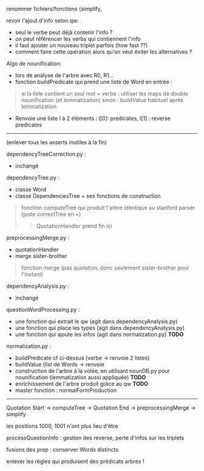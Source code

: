 renommer fichiers/fonctions (simplify, 

revoir l'ajout d'info selon qw:
  - seul le verbe peut déjà contenir l'info ?
  - on peut référencer les verbs qui contiennent l'info
  - il faut ajouter un nouveau triplet parfois (how fast ??)
  - comment faire cette opération alors qu'on veut éviter les alternatives ?

Algo de nounification:
  - lors de analyse de l'arbre avec R0, R1...
  - fonction buildPredicate qui prend une liste de Word en entrée : 
   > si la liste contient un seul mot + verbe : utiliser les maps de double nounification (et lemmatization)
   > sinon : buildValue habituel après lemmatization
  - Renvoie une liste l à 2 éléments : l[0]: predicates, l[1] : reverse predicates

-------------------------------------

(enlever tous les asserts inutiles à la fin)

dependencyTreeCorrection.py :
 - inchangé

dependencyTree.py : 
 - classe Word
 - classe DependenciesTree + ses fonctions de construction
 > fonction computeTree qui produit l'arbre identique au stanford parser (juste correctTree en +)
 >> QuotationHandler prend fin ici

preprocessingMerge.py : 
 - quotationHandler
 - merge sister-brother
 > fonction merge (pas quotation, donc seulement sister-brother pour l'instant)

dependencyAnalysis.py :
 - inchangé

questionWordProcessing.py :
 - une fonction qui extrait le qw (agit dans dependencyAnalysis.py)
 - une fonction qui place les types (agit dans dependencyAnalysis.py)
 - une fonction qui ajoute les infos (agit dans normalization.py) __TODO__

normalization.py :
 - buildPredicate cf ci-dessus (verbe -> renvoie 2 listes)
 - buildValue (list de Words -> renvoie
 - construction de l'arbre à la volée, en utilisant nounDB.py pour nounification (lemmatization aussi appliquée) __TODO__
 - enrichissement de l'arbre produit grâce au qw __TODO__
 - master fonction : normalFormProduction

------------

Quotation Start -> computeTree -> Quotation End -> preprocessingMerge -> simplify

les positions 1000, 1001 n'ont plus lieu d'être

processQuestionInfo : gestion des reverse, perte d'infos sur les triplets

fusions des prep : conserver Words distincts

enlever les règles qui produisent des prédicats arbres !
